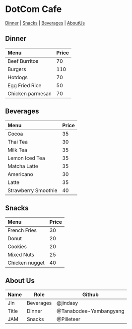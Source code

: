 # DotCom Cafe

[Dinner](#Dinner) | [Snacks](#Snacks) | [Beverages](#Beverages) | [AboutUs](#About-us)

## Dinner

| Menu                     | Price    |
|:-------------------------|----------|
| Beef Burritos            | 70       |
| Burgers                  | 110      |
| Hotdogs                  | 70       |
| Egg Fried Rice           | 50       |
| Chicken parmesan         | 70       |

## Beverages

| Menu                | Price |
|:--------------------|-------|
| Cocoa               | 35    |
| Thai Tea            | 30    |
| Milk Tea            | 35    |
| Lemon Iced Tea      | 35    |
| Matcha Latte        | 35    |
| Americano           | 30    |
| Latte               | 35    |
| Strawberry Smoothie | 40    |

## Snacks

| Menu         | Price |
|:-------------|-------|
|French Fries  |30     |
|Donut         |20     |
|Cookies       |20     |
|Mixed Nuts    |25     |
|Chicken nugget|40     |

## About Us

| Name | Role      | Github   |
|:-----|-----------|----------|
| Jin  | Beverages | @jindasy |
| Title     | Dinner    | @Tanabodee-Yambangyang |
| JAM | Snacks | @Pilleteer |